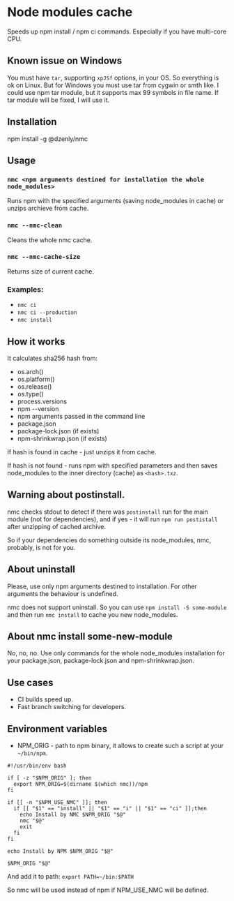 # Node modules cache

Speeds up npm install / npm ci commands. Especially if you have multi-core CPU.

## Known issue on Windows

You must have `tar`, supporting `xpJSf` options, in your OS.
So everything is ok on Linux. But for Windows you must use tar from cygwin or smth like.
I could use npm tar module, but it supports max 99 symbols in file name.
If tar module will be fixed, I will use it.

## Installation

npm install -g @dzenly/nmc

## Usage

### `nmc <npm arguments destined for installation the whole node_modules>`
Runs npm with the specified arguments (saving node_modules in cache) or unzips archieve from cache.

### `nmc --nmc-clean`
Cleans the whole nmc cache.

### `nmc --nmc-cache-size`
Returns size of current cache.
  
### Examples:
* `nmc ci`
* `nmc ci --production`
* `nmc install`

## How it works

It calculates sha256 hash from:
* os.arch()
* os.platform()
* os.release()
* os.type()
* process.versions
* npm --version
* npm arguments passed in the command line
* package.json
* package-lock.json (if exists)
* npm-shrinkwrap.json (if exists)

If hash is found in cache - just unzips it from cache.

If hash is not found - runs npm with specified parameters and then saves node_modules to
the inner directory (cache) as `<hash>.txz`.

## Warning about postinstall.

nmc checks stdout to detect if there was `postinstall` run for the main module (not for dependencies),
and if yes - it will run `npm run postistall` after unzipping of cached archive.

So if your dependencies do something outside its node_modules, nmc, probably, is not for you.

## About uninstall

Please, use only npm arguments destined to installation. For other arguments the behaviour is undefined.

nmc does not support uninstall. So you can use `npm install -S some-module` and then run `nmc install`
to cache you new node_modules.

## About nmc install some-new-module

No, no, no. Use only commands for the whole node_modules installation
for your package.json, package-lock.json and npm-shrinkwrap.json.

## Use cases

* CI builds speed up.
* Fast branch switching for developers.

## Environment variables

* NPM_ORIG - path to npm binary, it allows to create such a script at your `~/bin/npm`.

```
#!/usr/bin/env bash

if [ -z "$NPM_ORIG" ]; then
  export NPM_ORIG=$(dirname $(which nmc))/npm
fi

if [[ -n "$NPM_USE_NMC" ]]; then
  if [[ "$1" == "install" || "$1" == "i" || "$1" == "ci" ]];then
    echo Install by NMC $NPM_ORIG "$@"
    nmc "$@"
    exit
  fi
fi

echo Install by NPM $NPM_ORIG "$@"

$NPM_ORIG "$@"
```

And add it to path: `export PATH=~/bin:$PATH`

So nmc will be used instead of npm if NPM_USE_NMC will be defined.
